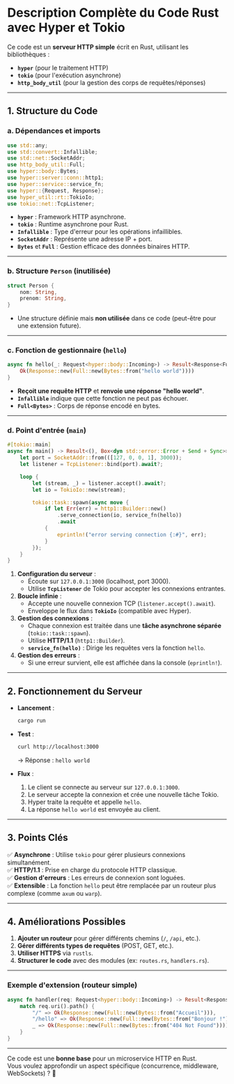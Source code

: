 # **Description Complète du Code Rust avec Hyper et Tokio**

Ce code est un **serveur HTTP simple** écrit en Rust, utilisant les bibliothèques :
- **`hyper`** (pour le traitement HTTP)
- **`tokio`** (pour l'exécution asynchrone)
- **`http_body_util`** (pour la gestion des corps de requêtes/réponses)

---

## **1. Structure du Code**
### **a. Dépendances et imports**
```rust
use std::any;
use std::convert::Infallible;
use std::net::SocketAddr;
use http_body_util::Full;
use hyper::body::Bytes;
use hyper::server::conn::http1;
use hyper::service::service_fn;
use hyper::{Request, Response};
use hyper_util::rt::TokioIo;
use tokio::net::TcpListener;
```
- **`hyper`** : Framework HTTP asynchrone.
- **`tokio`** : Runtime asynchrone pour Rust.
- **`Infallible`** : Type d'erreur pour les opérations infaillibles.
- **`SocketAddr`** : Représente une adresse IP + port.
- **`Bytes`** et **`Full`** : Gestion efficace des données binaires HTTP.

---

### **b. Structure `Person` (inutilisée)**
```rust
struct Person {
    nom: String,
    prenom: String,
}
```
- Une structure définie mais **non utilisée** dans ce code (peut-être pour une extension future).

---

### **c. Fonction de gestionnaire (`hello`)**
```rust
async fn hello(_: Request<hyper::body::Incoming>) -> Result<Response<Full<Bytes>>, Infallible> {
    Ok(Response::new(Full::new(Bytes::from("hello world"))))
}
```
- **Reçoit une requête HTTP** et **renvoie une réponse "hello world"**.
- **`Infallible`** indique que cette fonction ne peut pas échouer.
- **`Full<Bytes>`** : Corps de réponse encodé en bytes.

---

### **d. Point d'entrée (`main`)**
```rust
#[tokio::main]
async fn main() -> Result<(), Box<dyn std::error::Error + Send + Sync>> {
    let port = SocketAddr::from(([127, 0, 0, 1], 3000));
    let listener = TcpListener::bind(port).await?;

    loop {
        let (stream, _) = listener.accept().await?;
        let io = TokioIo::new(stream);

        tokio::task::spawn(async move {
            if let Err(err) = http1::Builder::new()
                .serve_connection(io, service_fn(hello))
                .await
            {
                eprintln!("error serving connection {:#}", err);
            }
        });
    }
}
```
1. **Configuration du serveur** :
   - Écoute sur `127.0.0.1:3000` (localhost, port 3000).
   - Utilise **`TcpListener`** de Tokio pour accepter les connexions entrantes.
2. **Boucle infinie** :
   - Accepte une nouvelle connexion TCP (`listener.accept().await`).
   - Enveloppe le flux dans **`TokioIo`** (compatible avec Hyper).
3. **Gestion des connexions** :
   - Chaque connexion est traitée dans une **tâche asynchrone séparée** (`tokio::task::spawn`).
   - Utilise **HTTP/1.1** (`http1::Builder`).
   - **`service_fn(hello)`** : Dirige les requêtes vers la fonction `hello`.
4. **Gestion des erreurs** :
   - Si une erreur survient, elle est affichée dans la console (`eprintln!`).

---

## **2. Fonctionnement du Serveur**
- **Lancement** :
  ```sh
  cargo run
  ```
- **Test** :
  ```sh
  curl http://localhost:3000
  ```
  → Réponse : `hello world`

- **Flux** :
  1. Le client se connecte au serveur sur `127.0.0.1:3000`.
  2. Le serveur accepte la connexion et crée une nouvelle tâche Tokio.
  3. Hyper traite la requête et appelle `hello`.
  4. La réponse `hello world` est envoyée au client.

---

## **3. Points Clés**
✅ **Asynchrone** : Utilise `tokio` pour gérer plusieurs connexions simultanément.  
✅ **HTTP/1.1** : Prise en charge du protocole HTTP classique.  
✅ **Gestion d'erreurs** : Les erreurs de connexion sont loguées.  
✅ **Extensible** : La fonction `hello` peut être remplacée par un routeur plus complexe (comme `axum` ou `warp`).  

---

## **4. Améliorations Possibles**
1. **Ajouter un routeur** pour gérer différents chemins (`/`, `/api`, etc.).
2. **Gérer différents types de requêtes** (POST, GET, etc.).
3. **Utiliser HTTPS** via `rustls`.
4. **Structurer le code** avec des modules (ex: `routes.rs`, `handlers.rs`).

---

### **Exemple d'extension (routeur simple)**
```rust
async fn handler(req: Request<hyper::body::Incoming>) -> Result<Response<Full<Bytes>>, Infallible> {
    match req.uri().path() {
        "/" => Ok(Response::new(Full::new(Bytes::from("Accueil"))),
        "/hello" => Ok(Response::new(Full::new(Bytes::from("Bonjour !"))),
        _ => Ok(Response::new(Full::new(Bytes::from("404 Not Found")))),
    }
}
```

---

Ce code est une **bonne base** pour un microservice HTTP en Rust.  
Vous voulez approfondir un aspect spécifique (concurrence, middleware, WebSockets) ? 🚀
